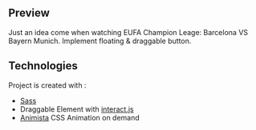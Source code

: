 ## Preview
Just an idea come when watching EUFA Champion Leage: Barcelona VS Bayern Munich.
Implement floating & draggable button.

## Technologies
Project is created with :
* [Sass](https://sass-lang.com/)
* Draggable Element with [interact.js](https://interactjs.io/)
* [Animista](https://animista.net/) CSS Animation on demand